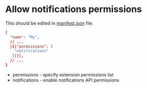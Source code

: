 # Allow notifications permissions

This should be edited in [manifest.json](https://developer.chrome.com/docs/extensions/mv3/manifest/) file.

```json
{
  "name": "My",
  // ...
  |{|"permissions": [
    "notifications"
   ]|}|,
  // ...
}
```

- permissions - specify extension permissions list
- notifications - enable notifications API permissions
